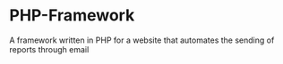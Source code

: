 # PHP-Framework
 A framework written in PHP for a website that automates the sending of reports through email
